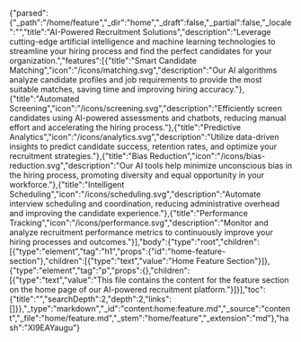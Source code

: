 {"parsed":{"_path":"/home/feature","_dir":"home","_draft":false,"_partial":false,"_locale":"","title":"AI-Powered Recruitment Solutions","description":"Leverage cutting-edge artificial intelligence and machine learning technologies to streamline your hiring process and find the perfect candidates for your organization.","features":[{"title":"Smart Candidate Matching","icon":"/icons/matching.svg","description":"Our AI algorithms analyze candidate profiles and job requirements to provide the most suitable matches, saving time and improving hiring accuracy."},{"title":"Automated Screening","icon":"/icons/screening.svg","description":"Efficiently screen candidates using AI-powered assessments and chatbots, reducing manual effort and accelerating the hiring process."},{"title":"Predictive Analytics","icon":"/icons/analytics.svg","description":"Utilize data-driven insights to predict candidate success, retention rates, and optimize your recruitment strategies."},{"title":"Bias Reduction","icon":"/icons/bias-reduction.svg","description":"Our AI tools help minimize unconscious bias in the hiring process, promoting diversity and equal opportunity in your workforce."},{"title":"Intelligent Scheduling","icon":"/icons/scheduling.svg","description":"Automate interview scheduling and coordination, reducing administrative overhead and improving the candidate experience."},{"title":"Performance Tracking","icon":"/icons/performance.svg","description":"Monitor and analyze recruitment performance metrics to continuously improve your hiring processes and outcomes."}],"body":{"type":"root","children":[{"type":"element","tag":"h1","props":{"id":"home-feature-section"},"children":[{"type":"text","value":"Home Feature Section"}]},{"type":"element","tag":"p","props":{},"children":[{"type":"text","value":"This file contains the content for the feature section on the home page of our AI-powered recruitment platform."}]}],"toc":{"title":"","searchDepth":2,"depth":2,"links":[]}},"_type":"markdown","_id":"content:home:feature.md","_source":"content","_file":"home/feature.md","_stem":"home/feature","_extension":"md"},"hash":"Xl9EAYaugu"}